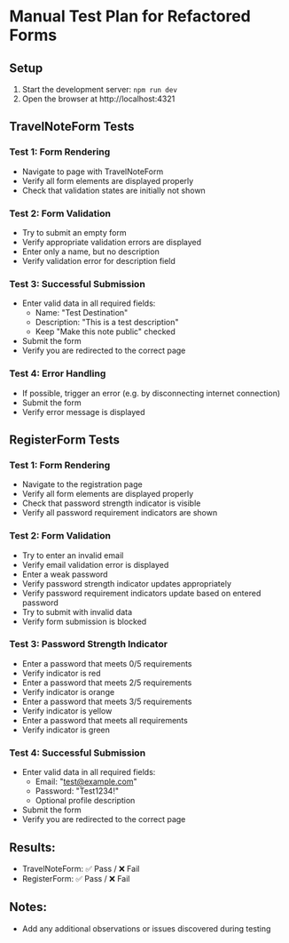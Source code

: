 # Manual Test Plan for Refactored Forms

## Setup

1. Start the development server: `npm run dev`
2. Open the browser at http://localhost:4321

## TravelNoteForm Tests

### Test 1: Form Rendering

- Navigate to page with TravelNoteForm
- Verify all form elements are displayed properly
- Check that validation states are initially not shown

### Test 2: Form Validation

- Try to submit an empty form
- Verify appropriate validation errors are displayed
- Enter only a name, but no description
- Verify validation error for description field

### Test 3: Successful Submission

- Enter valid data in all required fields:
  - Name: "Test Destination"
  - Description: "This is a test description"
  - Keep "Make this note public" checked
- Submit the form
- Verify you are redirected to the correct page

### Test 4: Error Handling

- If possible, trigger an error (e.g. by disconnecting internet connection)
- Submit the form
- Verify error message is displayed

## RegisterForm Tests

### Test 1: Form Rendering

- Navigate to the registration page
- Verify all form elements are displayed properly
- Check that password strength indicator is visible
- Verify all password requirement indicators are shown

### Test 2: Form Validation

- Try to enter an invalid email
- Verify email validation error is displayed
- Enter a weak password
- Verify password strength indicator updates appropriately
- Verify password requirement indicators update based on entered password
- Try to submit with invalid data
- Verify form submission is blocked

### Test 3: Password Strength Indicator

- Enter a password that meets 0/5 requirements
- Verify indicator is red
- Enter a password that meets 2/5 requirements
- Verify indicator is orange
- Enter a password that meets 3/5 requirements
- Verify indicator is yellow
- Enter a password that meets all requirements
- Verify indicator is green

### Test 4: Successful Submission

- Enter valid data in all required fields:
  - Email: "test@example.com"
  - Password: "Test1234!"
  - Optional profile description
- Submit the form
- Verify you are redirected to the correct page

## Results:

- TravelNoteForm: ✅ Pass / ❌ Fail
- RegisterForm: ✅ Pass / ❌ Fail

## Notes:

- Add any additional observations or issues discovered during testing
